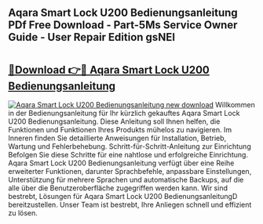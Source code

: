 ## Aqara Smart Lock U200 Bedienungsanleitung PDf Free Download - Part-5Ms Service Owner Guide - User Repair Edition gsNEI

# <h2><a href="http://df0mqe.blite.top/?on=Aqara+Smart+Lock+U200+Bedienungsanleitung">🔗Download 👉🔴 Aqara Smart Lock U200 Bedienungsanleitung</a></h2>

[![Aqara Smart Lock U200 Bedienungsanleitung new download](https://i.imgur.com/lujVjoI.png)](http://df0mqe.blite.top/?on=Aqara+Smart+Lock+U200+Bedienungsanleitung)
Willkommen in der Bedienungsanleitung für Ihr kürzlich gekauftes Aqara Smart Lock U200 Bedienungsanleitung. Diese Anleitung soll Ihnen helfen, die Funktionen und Funktionen Ihres Produkts mühelos zu navigieren. Im Inneren finden Sie detaillierte Anweisungen für Installation, Betrieb, Wartung und Fehlerbehebung. Schritt-für-Schritt-Anleitung zur Einrichtung Befolgen Sie diese Schritte für eine nahtlose und erfolgreiche Einrichtung. Aqara Smart Lock U200 Bedienungsanleitung verfügt über eine Reihe erweiterter Funktionen, darunter Sprachbefehle, anpassbare Einstellungen, Unterstützung für mehrere Sprachen und automatische Backups, auf die alle über die Benutzeroberfläche zugegriffen werden kann. Wir sind bestrebt, Lösungen für Aqara Smart Lock U200 BedienungsanleitungD bereitzustellen. Unser Team ist bestrebt, Ihre Anliegen schnell und effizient zu lösen.
